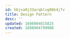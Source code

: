 ```yaml
---
id: hbjsa0j33arqblxg88k4jfv
title: Design Pattern
desc: ''
updated: 1698904815825
created: 1698904799908
---
```


